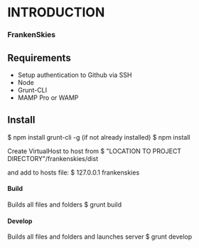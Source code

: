 # INTRODUCTION 
### FrankenSkies


## Requirements
  - Setup authentication to Github via SSH
  - Node
  - Grunt-CLI
  - MAMP Pro or WAMP

## Install
  $ npm install grunt-cli -g (if not already installed)
  $ npm install

  Create VirtualHost to host from 
  $ "LOCATION TO PROJECT DIRECTORY"/frankenskies/dist

  and add to hosts file:
  $ 127.0.0.1 frankenskies

#### Build
Builds all files and folders
  $ grunt build

#### Develop
Builds all files and folders and launches server
  $ grunt develop

[logo]: http://www.thewestwindproject.com/
